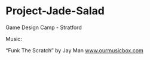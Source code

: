 # Project-Jade-Salad
Game Design Camp - Stratford

Music:

“Funk The Scratch” by Jay Man www.ourmusicbox.com